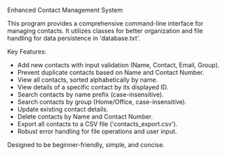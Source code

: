 Enhanced Contact Management System

This program provides a comprehensive command-line interface for managing contacts.
It utilizes classes for better organization and file handling for data persistence
in 'database.txt'.

Key Features:
- Add new contacts with input validation (Name, Contact, Email, Group).
- Prevent duplicate contacts based on Name and Contact Number.
- View all contacts, sorted alphabetically by name.
- View details of a specific contact by its displayed ID.
- Search contacts by name prefix (case-insensitive).
- Search contacts by group (Home/Office, case-insensitive).
- Update existing contact details.
- Delete contacts by Name and Contact Number.
- Export all contacts to a CSV file ('contacts_export.csv').
- Robust error handling for file operations and user input.

Designed to be beginner-friendly, simple, and concise.